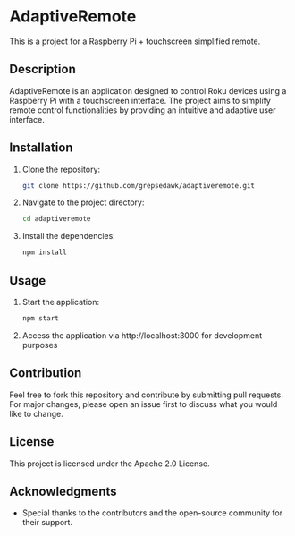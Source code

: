 # AdaptiveRemote

This is a project for a Raspberry Pi + touchscreen simplified remote.

## Description

AdaptiveRemote is an application designed to control Roku devices using a Raspberry Pi with a touchscreen interface. The project aims to simplify remote control functionalities by providing an intuitive and adaptive user interface.

## Installation

1. Clone the repository:
   ```bash
   git clone https://github.com/grepsedawk/adaptiveremote.git
   ```
2. Navigate to the project directory:
   ```bash
   cd adaptiveremote
   ```
3. Install the dependencies:
   ```bash
   npm install
   ```

## Usage

1. Start the application:
   ```bash
   npm start
   ```
2. Access the application via http://localhost:3000 for development purposes

## Contribution

Feel free to fork this repository and contribute by submitting pull requests. For major changes, please open an issue first to discuss what you would like to change.

## License

This project is licensed under the Apache 2.0 License.

## Acknowledgments

- Special thanks to the contributors and the open-source community for their support.
